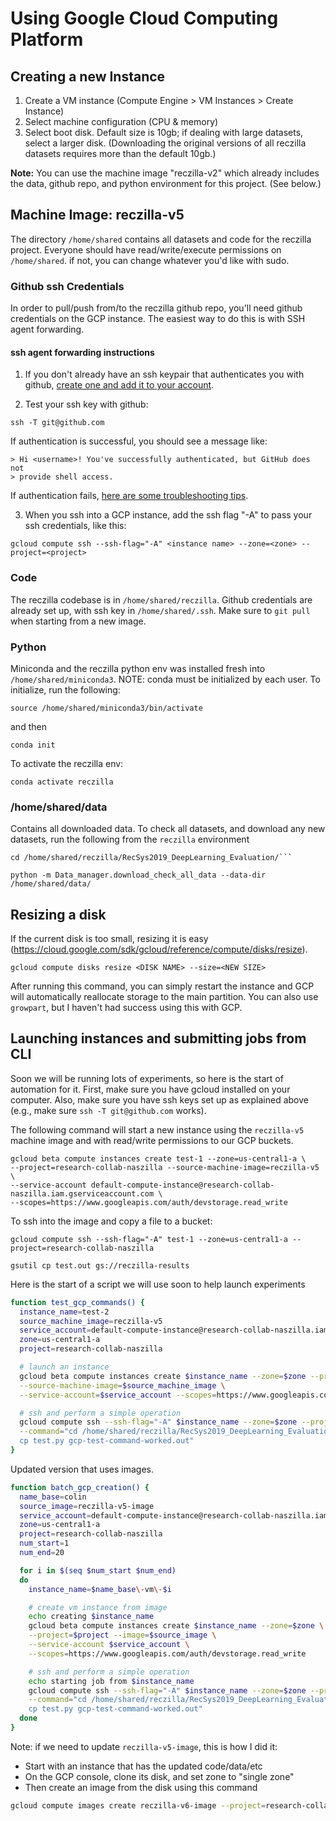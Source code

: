 
# Using Google Cloud Computing Platform

## Creating a new Instance
1. Create a VM instance (Compute Engine > VM Instances > Create Instance)
2. Select machine configuration (CPU & memory)
3. Select boot disk. Default size is 10gb; if dealing with large datasets, select a larger disk. (Downloading the original versions of all reczilla datasets requires more than the default 10gb.)

**Note:** You can use the machine image "reczilla-v2" which already includes the data, github repo, and python environment for this project. (See below.)

## Machine Image: reczilla-v5

The directory `/home/shared` contains all datasets and code for the reczilla project. Everyone should have read/write/execute permissions on `/home/shared`. if not, you can change whatever you'd like with sudo. 

### Github ssh Credentials

In order to pull/push from/to the reczilla github repo, you'll need github credentials on the GCP instance. The easiest way to do this is with SSH agent forwarding.

#### ssh agent forwarding instructions

1. If you don't already have an ssh keypair that authenticates you with github, [create one and add it to your account](https://docs.github.com/en/authentication/connecting-to-github-with-ssh/generating-a-new-ssh-key-and-adding-it-to-the-ssh-agent).

2. Test your ssh key with github:

```commandline
ssh -T git@github.com
```

If authentication is successful, you should see a message like:

```commandline
> Hi <username>! You've successfully authenticated, but GitHub does not
> provide shell access.
```

If authentication fails, [here are some troubleshooting tips](https://docs.github.com/en/authentication/connecting-to-github-with-ssh/testing-your-ssh-connection).

3. When you ssh into a GCP instance, add the ssh flag "-A" to pass your ssh credentials, like this:
```
gcloud compute ssh --ssh-flag="-A" <instance name> --zone=<zone> --project=<project> 
```

### Code

The reczilla codebase is in `/home/shared/reczilla`. Github credentials are already set up, with ssh key in `/home/shared/.ssh`. Make sure to `git pull` when starting from a new image.

### Python

Miniconda and the reczilla python env was installed fresh into `/home/shared/miniconda3`. NOTE: conda must be initialized by each user. To initialize, run the following:

```source /home/shared/miniconda3/bin/activate```

and then

```conda init```

To activate the reczilla env:

```conda activate reczilla```


### /home/shared/data

Contains all downloaded data. To check all datasets, and download any new datasets, run the following from the `reczilla` environment

```
cd /home/shared/reczilla/RecSys2019_DeepLearning_Evaluation/```

python -m Data_manager.download_check_all_data --data-dir /home/shared/data/
```


## Resizing a disk

If the current disk is too small, resizing it is easy (https://cloud.google.com/sdk/gcloud/reference/compute/disks/resize).

```
gcloud compute disks resize <DISK NAME> --size=<NEW SIZE>
```

After running this command, you can simply restart the instance and GCP will automatically reallocate storage to the main partition. You can also use `growpart`, but I haven't had success using this with GCP.

## Launching instances and submitting jobs from CLI

Soon we will be running lots of experiments, so here is the start of automation for it. First, make sure you have gcloud installed on your computer. Also, make sure you have ssh keys set up as explained above (e.g., make sure `ssh -T git@github.com` works).

The following command will start a new instance using the `reczilla-v5` machine image and with read/write permissions to our GCP buckets.

```commandline
gcloud beta compute instances create test-1 --zone=us-central1-a \
--project=research-collab-naszilla --source-machine-image=reczilla-v5 \
--service-account default-compute-instance@research-collab-naszilla.iam.gserviceaccount.com \
--scopes=https://www.googleapis.com/auth/devstorage.read_write
```

To ssh into the image and copy a file to a bucket:

```commandline
gcloud compute ssh --ssh-flag="-A" test-1 --zone=us-central1-a --project=research-collab-naszilla

gsutil cp test.out gs://reczilla-results
```

Here is the start of a script we will use soon to help launch experiments
```bash
function test_gcp_commands() {
  instance_name=test-2
  source_machine_image=reczilla-v5
  service_account=default-compute-instance@research-collab-naszilla.iam.gserviceaccount.com
  zone=us-central1-a
  project=research-collab-naszilla

  # launch an instance
  gcloud beta compute instances create $instance_name --zone=$zone --project=$project \
  --source-machine-image=$source_machine_image \
  --service-account=$service_account --scopes=https://www.googleapis.com/auth/devstorage.read_write

  # ssh and perform a simple operation
  gcloud compute ssh --ssh-flag="-A" $instance_name --zone=$zone --project=$project \
  --command="cd /home/shared/reczilla/RecSys2019_DeepLearning_Evaluation; \
  cp test.py gcp-test-command-worked.out"
}
```

Updated version that uses images.

```bash
function batch_gcp_creation() {
  name_base=colin
  source_image=reczilla-v5-image
  service_account=default-compute-instance@research-collab-naszilla.iam.gserviceaccount.com
  zone=us-central1-a
  project=research-collab-naszilla
  num_start=1
  num_end=20

  for i in $(seq $num_start $num_end)
  do
    instance_name=$name_base\-vm\-$i

    # create vm instance from image
    echo creating $instance_name
    gcloud beta compute instances create $instance_name --zone=$zone \
    --project=$project --image=$source_image \
    --service-account $service_account \
    --scopes=https://www.googleapis.com/auth/devstorage.read_write

    # ssh and perform a simple operation
    echo starting job from $instance_name
    gcloud compute ssh --ssh-flag="-A" $instance_name --zone=$zone --project=$project \
    --command="cd /home/shared/reczilla/RecSys2019_DeepLearning_Evaluation; \
    cp test.py gcp-test-command-worked.out"
  done
}
```

Note: if we need to update `reczilla-v5-image`, this is how I did it:
 - Start with an instance that has the updated code/data/etc
 - On the GCP console, clone its disk, and set zone to "single zone"
 - Then create an image from the disk using this command
```bash
gcloud compute images create reczilla-v6-image --project=research-collab-naszilla --source-disk=NEW_DISK_NAME --source-disk-zone=us-central1-a
```
